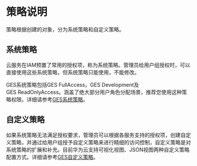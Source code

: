 # 策略说明<a name="ges_01_0100"></a>

策略根据创建的对象，分为系统策略和自定义策略。

## 系统策略<a name="section1621727207"></a>

云服务在IAM预置了常用的授权项，称为系统策略。管理员给用户组授权时，可以直接使用这些系统策略，但系统策略只能使用，不能修改。

GES系统策略包括GES FullAccess，GES Development及GES ReadOnlyAccess。涵盖了绝大部分用户角色分配场景，推荐您使用这种策略权限。详细请参考[GES系统策略](GES系统策略.md)。

## 自定义策略<a name="section5208757172416"></a>

如果系统策略无法满足授权要求，管理员可以根据各服务支持的授权项，创建自定义策略，并通过给用户组授予自定义策略来进行精细的访问控制，自定义策略是对系统策略的扩展和补充。目前华为云支持可视化视图、JSON视图两种自定义策略配置方式。详细请参考[GES自定义策略](GES自定义策略.md)。

